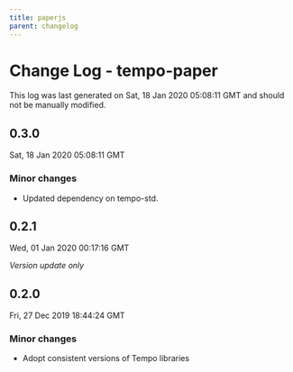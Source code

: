 ```yaml
---
title: paperjs
parent: changelog
---
```

# Change Log - tempo-paper

This log was last generated on Sat, 18 Jan 2020 05:08:11 GMT and should not be manually modified.

## 0.3.0
Sat, 18 Jan 2020 05:08:11 GMT

### Minor changes

- Updated dependency on tempo-std.

## 0.2.1
Wed, 01 Jan 2020 00:17:16 GMT

*Version update only*

## 0.2.0
Fri, 27 Dec 2019 18:44:24 GMT

### Minor changes

- Adopt consistent versions of Tempo libraries
